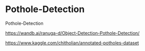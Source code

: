 # Pothole-Detection
Pothole-Detection

https://wandb.ai/ranuga-d/Object-Detection-Pothole-Detection/

https://www.kaggle.com/chitholian/annotated-potholes-dataset
